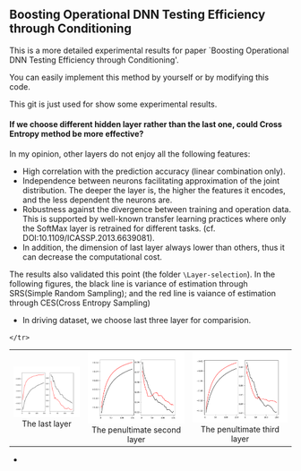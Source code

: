 ## Boosting Operational DNN Testing Efficiency through Conditioning

This is a more detailed experimental results for paper `Boosting Operational DNN Testing Efficiency through Conditioning'.

You can easily implement this method by yourself or by modifying this code.

This git is just used for show some experimental results.

#### If we choose different hidden layer rather than the last one, could Cross Entropy method be more effective?

In my opinion, other layers do not enjoy all the following features: 
- High correlation with the prediction accuracy (linear combination only). 
- Independence between neurons facilitating approximation of the joint distribution. The deeper the layer is, the higher the features it encodes, and the less dependent the neurons are. 
- Robustness against the divergence between training and operation data. This is supported by well-known transfer learning practices where only the SoftMax layer is retrained for different tasks. (cf. DOI:10.1109/ICASSP.2013.6639081).
- In addition, the dimension of last layer always lower than others, thus it can decrease the computational cost.

The results also validated this point (the folder `\Layer-selection`). 
In the following figures, the black line is variance of estimation through SRS(Simple Random Sampling); and the red line is vaiance of estimation through CES(Cross Entropy Sampling)

- In driving dataset, we choose last three layer for comparision. 
<table>
    <tr>
        <td ><center><img src="/fig/layer_exp_driving1.png" >The last layer </center></td>
        <td ><center><img src="/fig/layer_exp_driving2.png"  >The penultimate second layer</center></td>
        <td ><center><img src="/fig/layer_exp_driving3.png"  >The penultimate third layer</center></td>

    </tr>
</table>

- 
